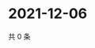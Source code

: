 # 2021-12-06

共 0 条

<!-- BEGIN WEIBO -->
<!-- 最后更新时间 Mon Dec 06 2021 14:11:10 GMT+0800 (China Standard Time) -->

<!-- END WEIBO -->
